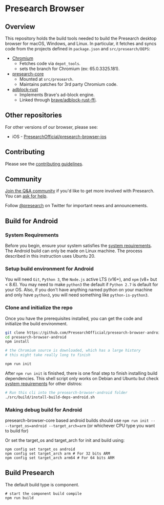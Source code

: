 # Presearch Browser


## Overview

This repository holds the build tools needed to build the Presearch desktop browser for macOS, Windows, and Linux.  In particular, it fetches and syncs code from the projects defined in `package.json` and `src/presearch/DEPS`:

  - [Chromium](https://chromium.googlesource.com/chromium/src.git)
    - Fetches code via `depot_tools`.
    - sets the branch for Chromium (ex: 65.0.3325.181).
  - [presearch-core](https://github.com/PresearchOfficial/presearch-browser-core)
    - Mounted at `src/presearch`.
    - Maintains patches for 3rd party Chromium code.
  - [adblock-rust](https://github.com/brave/adblock-rust)
    - Implements Brave's ad-block engine.
    - Linked through [brave/adblock-rust-ffi](https://github.com/PresearchOfficial/presearch-browser-core/tree/master/components/adblock_rust_ffi).

## Other repositories

For other versions of our browser, please see:

* iOS - [PresearchOfficial/presearch-browser-ios](https://github.com/PresearchOfficial/presearch-browser-ios.git)

## Contributing

Please see the [contributing guidelines](./CONTRIBUTING.md).

## Community

[Join the Q&A community](https://www.presearch.io/collaborate) if you'd like to get more involved with Presearch. You can [ask for help](https://support.presearch.org/support/home).

Follow [@presearch](https://twitter.com/TeamPresearch) on Twitter for important news and announcements.

## Build for Android
### System Requirements

Before you begin, ensure your system satisfies the [system requirements](https://chromium.googlesource.com/chromium/src/+/master/docs/linux/build_instructions.md#system-requirements).
The Android build can only be made on Linux machine. The process described in this instruction uses Ubuntu 20.

### Setup build environment for Android

You will need `Git`, `Python 3`, the `Node.js` active LTS (v16+), and `npm` (v8+ but < 8.6). You may need to make `python3` the default if `Python 2.7` is default for your OS. Also, if you don't have anything named python on your machine and only have `python3`, you will need something like `python-is-python3`.

### Clone and initialize the repo

Once you have the prerequisites installed, you can get the code and initialize the build environment.

```bash
git clone https://github.com/PresearchOfficial/presearch-browser-android.git
cd presearch-browser-android
npm install

# the Chromium source is downloaded, which has a large history
# this might take really long to finish

npm run init
```

After `npm run init` is finished, there is one final step to finish installing build dependencies. This shell script only works on Debian and Ubuntu but check [system requirements](https://github.com/chromium/chromium/blob/master/docs/linux/build_instructions.md#system-requirements) for other distros:

```bash
# Run this cli into the presearch-browser-android folder
./src/build/install-build-deps-android.sh
```
### Making debug build for Android

presearch-browser-core based android builds should use `npm run init -- --target_os=android --target_arch=arm` (or whichever CPU type you want to build for)

Or set the target_os and target_arch for init and build using:

```
npm config set target_os android
npm config set target_arch arm # For 32 bits ARM
npm config set target_arch arm64 # For 64 bits ARM
```

## Build Presearch
The default build type is component.

```
# start the component build compile
npm run build
```
```
